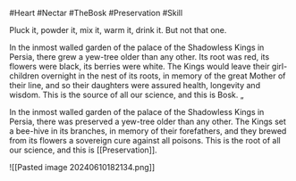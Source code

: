 #Heart #Nectar #TheBosk #Preservation #Skill 

Pluck it, powder it, mix it, warm it, drink it. But not that one.

In the inmost walled garden of the palace of the Shadowless Kings in Persia, there grew a yew-tree older than any other. Its root was red, its flowers were black, its berries were white. The Kings would leave their girl-children overnight in the nest of its roots, in memory of the great Mother of their line, and so their daughters were assured health, longevity and wisdom. This is the source of all our science, and this is Bosk.    „

In the inmost walled garden of the palace of the Shadowless Kings in Persia, there was preserved a yew-tree older than any other. The Kings set a bee-hive in its branches, in memory of their forefathers, and they brewed from its flowers a sovereign cure against all poisons. This is the root of all our science, and this is [[Preservation]].

![[Pasted image 20240610182134.png]]